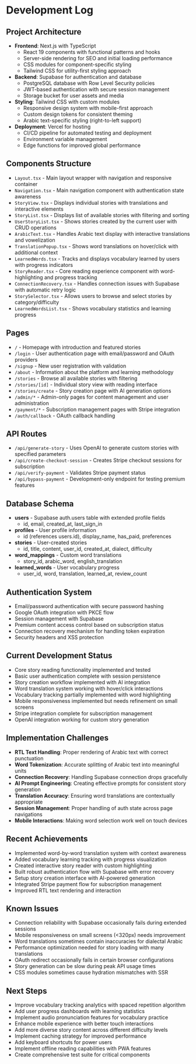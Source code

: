 # Development Log

## Project Architecture
- **Frontend**: Next.js with TypeScript
  - React 19 components with functional patterns and hooks
  - Server-side rendering for SEO and initial loading performance
  - CSS modules for component-specific styling
  - Tailwind CSS for utility-first styling approach
- **Backend**: Supabase for authentication and database
  - PostgreSQL database with Row Level Security policies
  - JWT-based authentication with secure session management
  - Storage bucket for user assets and media
- **Styling**: Tailwind CSS with custom modules
  - Responsive design system with mobile-first approach
  - Custom design tokens for consistent theming
  - Arabic text-specific styling (right-to-left support)
- **Deployment**: Vercel for hosting
  - CI/CD pipeline for automated testing and deployment
  - Environment variable management
  - Edge functions for improved global performance

## Components Structure
- `Layout.tsx` - Main layout wrapper with navigation and responsive container
- `Navigation.tsx` - Main navigation component with authentication state awareness
- `StoryView.tsx` - Displays individual stories with translations and interactive elements
- `StoryList.tsx` - Displays list of available stories with filtering and sorting
- `UserStoryList.tsx` - Shows stories created by the current user with CRUD operations
- `ArabicText.tsx` - Handles Arabic text display with interactive translations and vowelization
- `TranslationPopup.tsx` - Shows word translations on hover/click with additional context
- `LearnedWords.tsx` - Tracks and displays vocabulary learned by users with progress indicators
- `StoryReader.tsx` - Core reading experience component with word-highlighting and progress tracking
- `ConnectionRecovery.tsx` - Handles connection issues with Supabase with automatic retry logic
- `StorySelector.tsx` - Allows users to browse and select stories by category/difficulty
- `LearnedWordsList.tsx` - Shows vocabulary statistics and learning progress

## Pages
- `/` - Homepage with introduction and featured stories
- `/login` - User authentication page with email/password and OAuth providers
- `/signup` - New user registration with validation
- `/about` - Information about the platform and learning methodology
- `/stories` - Browse all available stories with filtering
- `/stories/[id]` - Individual story view with reading interface
- `/stories/create` - Story creation page with AI generation options
- `/admin/*` - Admin-only pages for content management and user administration
- `/payment/*` - Subscription management pages with Stripe integration
- `/auth/callback` - OAuth callback handling

## API Routes
- `/api/generate-story` - Uses OpenAI to generate custom stories with specified parameters
- `/api/create-checkout-session` - Creates Stripe checkout sessions for subscription
- `/api/verify-payment` - Validates Stripe payment status
- `/api/bypass-payment` - Development-only endpoint for testing premium features

## Database Schema
- **users** - Supabase auth.users table with extended profile fields
  - id, email, created_at, last_sign_in
- **profiles** - User profile information
  - id (references users.id), display_name, has_paid, preferences
- **stories** - User-created stories
  - id, title, content, user_id, created_at, dialect, difficulty
- **word_mappings** - Custom word translations
  - story_id, arabic_word, english_translation
- **learned_words** - User vocabulary progress
  - user_id, word, translation, learned_at, review_count

## Authentication System
- Email/password authentication with secure password hashing
- Google OAuth integration with PKCE flow
- Session management with Supabase
- Premium content access control based on subscription status
- Connection recovery mechanism for handling token expiration
- Security headers and XSS protection

## Current Development Status
- Core story reading functionality implemented and tested
- Basic user authentication complete with session persistence
- Story creation workflow implemented with AI integration
- Word translation system working with hover/click interactions
- Vocabulary tracking partially implemented with word highlighting
- Mobile responsiveness implemented but needs refinement on small screens
- Stripe integration complete for subscription management
- OpenAI integration working for custom story generation

## Implementation Challenges
- **RTL Text Handling**: Proper rendering of Arabic text with correct punctuation
- **Word Tokenization**: Accurate splitting of Arabic text into meaningful units
- **Connection Recovery**: Handling Supabase connection drops gracefully
- **AI Prompt Engineering**: Creating effective prompts for consistent story generation
- **Translation Accuracy**: Ensuring word translations are contextually appropriate
- **Session Management**: Proper handling of auth state across page navigations
- **Mobile Interactions**: Making word selection work well on touch devices

## Recent Achievements
- Implemented word-by-word translation system with context awareness
- Added vocabulary learning tracking with progress visualization
- Created interactive story reader with custom highlighting
- Built robust authentication flow with Supabase with error recovery
- Setup story creation interface with AI-powered generation
- Integrated Stripe payment flow for subscription management
- Improved RTL text rendering and interaction

## Known Issues
- Connection reliability with Supabase occasionally fails during extended sessions
- Mobile responsiveness on small screens (<320px) needs improvement
- Word translations sometimes contain inaccuracies for dialectal Arabic
- Performance optimization needed for story loading with many translations
- OAuth redirect occasionally fails in certain browser configurations
- Story generation can be slow during peak API usage times
- CSS modules sometimes cause hydration mismatches with SSR

## Next Steps
- Improve vocabulary tracking analytics with spaced repetition algorithm
- Add user progress dashboards with learning statistics
- Implement audio pronunciation features for vocabulary practice
- Enhance mobile experience with better touch interactions
- Add more diverse story content across different difficulty levels
- Implement caching strategy for improved performance
- Add keyboard shortcuts for power users
- Implement offline reading capabilities with PWA features
- Create comprehensive test suite for critical components 
